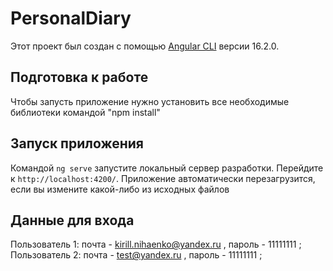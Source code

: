 # PersonalDiary

Этот проект был создан с помощью [Angular CLI](https://github.com/angular/angular-cli) версии 16.2.0.

## Подготовка к работе

Чтобы запусть приложение нужно установить все необходимые библиотеки командой "npm install"

## Запуск приложения

Командой `ng serve` запустите локальный сервер разработки. Перейдите к `http://localhost:4200/`. Приложение автоматически перезагрузится, если вы измените какой-либо из исходных файлов

## Данные для входа

Пользователь 1: почта - kirill.nihaenko@yandex.ru , пароль - 11111111 ;
Пользователь 2: почта - test@yandex.ru , пароль - 11111111 ;
